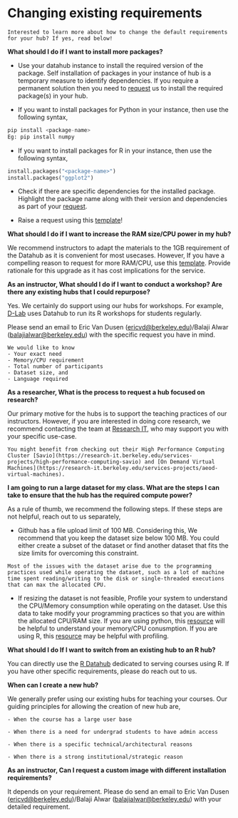 # Changing existing requirements

```{note}
Interested to learn more about how to change the default requirements for your hub? If yes, read below!

```

**What should I do if I want to install more packages?**

- Use your datahub instance to install the required version of the package. Self installation of packages in your instance of hub is a temporary measure to identify dependencies. If you require a permanent solution then you need to [request](https://github.com/berkeley-dsep-infra/datahub/issues/new?assignees=&labels=support&template=datahub-package-addition---change-request.md&title=Request+python+package+X+for+class+Y) us to install the required package(s) in your hub.

- If you want to install packages for Python in your instance, then use the following syntax,

```python
pip install <package-name>
Eg: pip install numpy
```

- If you want to install packages for R in your instance, then use the following syntax,

```python
install.packages("<package-name>")
install.packages("ggplot2")
```
- Check if there are specific dependencies for the installed package. Highlight the package name along with their version and dependencies as part of your [request](https://github.com/berkeley-dsep-infra/datahub/issues/new?assignees=&labels=support&template=datahub-package-addition---change-request.md&title=Request+python+package+X+for+class+Y). 

- Raise a request using this [template](https://github.com/berkeley-dsep-infra/datahub/issues/new?assignees=&labels=support&template=datahub-package-addition---change-request.md&title=Request+python+package+X+for+class+Y)!

**What should I do if I want to increase the RAM size/CPU power in my hub?**

We recommend instructors to adapt the materials to the 1GB requirement of the Datahub as it is convenient for most usecases. However, If you have a compelling reason to request for more RAM/CPU, use this [template](https://github.com/berkeley-dsep-infra/datahub/issues/new?assignees=&labels=support&template=higher-resources.md&title=Request+more+RAM+for+class+X). Provide rationale for this upgrade as it has cost implications for the service.

**As an instructor, What should I do if I want to conduct a workshop? Are there any existing hubs that I could repurpose?**

Yes. We certainly do support using our hubs for workshops. For example, [D-Lab](https://dlab.berkeley.edu/) uses Datahub to run its R workshops for students regularly.

Please send an email to Eric Van Dusen (ericvd@berkeley.edu)/Balaji Alwar (balajialwar@berkeley.edu) with the specific request you have in mind. 

```{note}
We would like to know 
- Your exact need
- Memory/CPU requirement 
- Total number of participants 
- Dataset size, and 
- Language required
```

**As a researcher, What is the process to request a hub focused on research?**

Our primary motive for the hubs is to support the teaching practices of our instructors. However, if you are interested in doing core research, we recommend contacting the team at [Research IT](https://research-it.berkeley.edu/), who may support you with your specific use-case.

 ```{tip}
You might benefit from checking out their High Performance Computing Cluster [Savio](https://research-it.berkeley.edu/services-projects/high-performance-computing-savio) and [On Demand Virtual Machines](https://research-it.berkeley.edu/services-projects/aeod-virtual-machines).
```

**I am going to run a large dataset for my class. What are the steps I can take to ensure that the hub has the required compute power?**

As a rule of thumb, we recommend the following steps. If these steps are not helpful, reach out to us separately,

- Github has a file upload limit of 100 MB. Considering this, We recommend that you keep the dataset size below 100 MB. You could either create a subset of the dataset or find another dataset that fits the size limits for overcoming this constraint. 
 
 ```{tip}
Most of the issues with the dataset arise due to the programming practices used while operating the dataset, such as a lot of machine time spent reading/writing to the disk or single-threaded executions that can max the allocated CPU.
```
 
- If resizing the dataset is not feasible, Profile your system to understand the CPU/Memory consumption while operating on the dataset. Use this data to take modify your programming practices so that you are within the allocated CPU/RAM size. If you are using python, this [resource](https://docs.python.org/3/library/debug.html) will be helpful to understand your memory/CPU conusmption. If you are using R, this [resource](https://support.rstudio.com/hc/en-us/articles/218221837-Profiling-R-code-with-the-RStudio-IDE) may be helpful with profiling.


**What should I do If I want to switch from an existing hub to an R hub?**

You can directly use the [R Datahub](http://r.datahub.berkeley.edu/) dedicated to serving courses using R. If you have other specific requirements, please do reach out to us.

**When can I create a new hub?**

We generally prefer using our existing hubs for teaching your courses. Our guiding principles for allowing the creation of new hub are,

 ```{note}
- When the course has a large user base

- When there is a need for undergrad students to have admin access

- When there is a specific technical/architectural reasons

- When there is a strong institutional/strategic reason
```

**As an instructor, Can I request a custom image with different installation requirements?**

It depends on your requirement. Please do send an email to Eric Van Dusen (ericvd@berkeley.edu)/Balaji Alwar (balajialwar@berkeley.edu) with your detailed requirement.